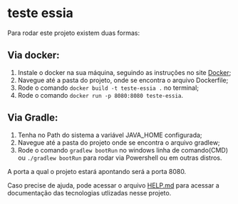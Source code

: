 # teste essia

Para rodar este projeto existem duas formas:

Via docker:
-   
1) Instale o docker na sua máquina, seguindo as instruções no site [Docker](https://www.docker.com/);
2) Navegue até a pasta do projeto, onde se encontra o arquivo Dockerfile;
2) Rode o comando `docker build -t teste-essia .` no terminal;
3) Rode o comando `docker run -p 8080:8080 teste-essia`.

Via Gradle:
-
1) Tenha no Path do sistema a variável JAVA_HOME configurada;
2) Navegue até a pasta do projeto onde se encontra o arquivo gradlew;
3) Rode o comando `gradlew bootRun` no windows linha de comando(CMD) ou `./gradlew bootRun` 
para rodar via Powershell ou em outras distros.

A porta a qual o projeto estará apontando será a porta 8080.

Caso precise de ajuda, pode acessar o arquivo [HELP.md](HELP.md) para acessar a documentação 
das tecnologias utlizadas nesse projeto.